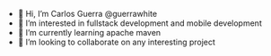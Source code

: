 - 👋 Hi, I’m Carlos Guerra @guerrawhite
- 👀 I’m interested in fullstack development and mobile development
- 🌱 I’m currently learning apache maven
- 💞️ I’m looking to collaborate on any interesting project

<!---
guerrawhite/guerrawhite is a ✨ special ✨ repository because its `README.md` (this file) appears on your GitHub profile.
You can click the Preview link to take a look at your changes.
--->
